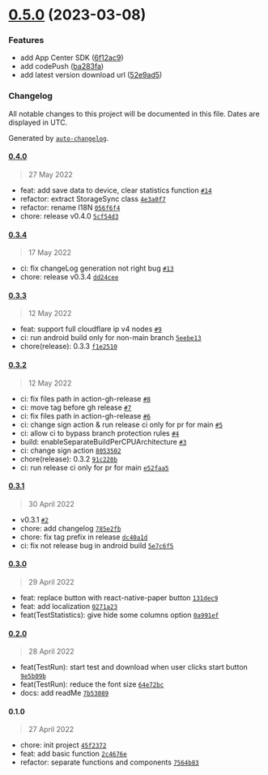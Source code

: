 

# [0.5.0](https://github.com/xianshenglu/cloudflare-ip-tester-app/compare/0.4.0...0.5.0) (2023-03-08)


### Features

* add App Center SDK ([6f12ac9](https://github.com/xianshenglu/cloudflare-ip-tester-app/commit/6f12ac97ca79df6db41f700c2149ed08755760a7))
* add codePush ([ba283fa](https://github.com/xianshenglu/cloudflare-ip-tester-app/commit/ba283fa7c8f775eee2dd6b072019a1f1d7471554))
* add latest version download url ([52e9ad5](https://github.com/xianshenglu/cloudflare-ip-tester-app/commit/52e9ad5cbbea983cb3f73a5ff306499fc2898555))

### Changelog

All notable changes to this project will be documented in this file. Dates are displayed in UTC.

Generated by [`auto-changelog`](https://github.com/CookPete/auto-changelog).

#### [0.4.0](https://github.com/xianshenglu/cloudflare-ip-tester-app/compare/0.3.4...0.4.0)

> 27 May 2022

- feat: add save data to device, clear statistics function [`#14`](https://github.com/xianshenglu/cloudflare-ip-tester-app/pull/14)
- refactor: extract StorageSync class [`4e3a0f7`](https://github.com/xianshenglu/cloudflare-ip-tester-app/commit/4e3a0f75db1ebe4cf44ab6071d0859041960841c)
- refactor: rename I18N [`056f6f4`](https://github.com/xianshenglu/cloudflare-ip-tester-app/commit/056f6f414e335ff934efccaea8d3bbfec8417027)
- chore: release v0.4.0 [`5cf54d3`](https://github.com/xianshenglu/cloudflare-ip-tester-app/commit/5cf54d39b79a19cb5f013059125e5b8f28194bb7)

#### [0.3.4](https://github.com/xianshenglu/cloudflare-ip-tester-app/compare/0.3.3...0.3.4)

> 17 May 2022

- ci: fix changeLog generation not right bug [`#13`](https://github.com/xianshenglu/cloudflare-ip-tester-app/pull/13)
- chore: release v0.3.4 [`dd24cee`](https://github.com/xianshenglu/cloudflare-ip-tester-app/commit/dd24cee96ece30cfeb7a9a859a233fe31f5e09b0)

#### [0.3.3](https://github.com/xianshenglu/cloudflare-ip-tester-app/compare/0.3.2...0.3.3)

> 12 May 2022

- feat: support full cloudflare ip v4 nodes [`#9`](https://github.com/xianshenglu/cloudflare-ip-tester-app/pull/9)
- ci: run android build only for non-main branch [`5eebe13`](https://github.com/xianshenglu/cloudflare-ip-tester-app/commit/5eebe131f42e0dbc2a16d4bd8de4a6a04f22e3c5)
- chore(release): 0.3.3 [`f1e2510`](https://github.com/xianshenglu/cloudflare-ip-tester-app/commit/f1e2510017dce682df22bd8adc99764a3724e94d)

#### [0.3.2](https://github.com/xianshenglu/cloudflare-ip-tester-app/compare/0.3.1...0.3.2)

> 12 May 2022

- ci: fix files path in action-gh-release [`#8`](https://github.com/xianshenglu/cloudflare-ip-tester-app/pull/8)
- ci: move tag before gh release [`#7`](https://github.com/xianshenglu/cloudflare-ip-tester-app/pull/7)
- ci: fix files path in action-gh-release [`#6`](https://github.com/xianshenglu/cloudflare-ip-tester-app/pull/6)
- ci: change sign action &  run release ci only for pr for main [`#5`](https://github.com/xianshenglu/cloudflare-ip-tester-app/pull/5)
- ci: allow ci to bypass branch protection rules [`#4`](https://github.com/xianshenglu/cloudflare-ip-tester-app/pull/4)
- build: enableSeparateBuildPerCPUArchitecture [`#3`](https://github.com/xianshenglu/cloudflare-ip-tester-app/pull/3)
- ci: change sign action [`8053502`](https://github.com/xianshenglu/cloudflare-ip-tester-app/commit/8053502583990287eb57d526956541117862ecf6)
- chore(release): 0.3.2 [`91c220b`](https://github.com/xianshenglu/cloudflare-ip-tester-app/commit/91c220b6be08cde94b897f44c497d0c715533e16)
- ci: run release ci only for pr for main [`e52faa5`](https://github.com/xianshenglu/cloudflare-ip-tester-app/commit/e52faa546a3f3c3845c08f7d2e1bd8f1c7dfdde5)

#### [0.3.1](https://github.com/xianshenglu/cloudflare-ip-tester-app/compare/0.3.0...0.3.1)

> 30 April 2022

- v0.3.1 [`#2`](https://github.com/xianshenglu/cloudflare-ip-tester-app/pull/2)
- chore: add changelog [`785e2fb`](https://github.com/xianshenglu/cloudflare-ip-tester-app/commit/785e2fb061a16e475bee7696c27dbb867809b783)
- chore: fix tag prefix in release [`dc40a1d`](https://github.com/xianshenglu/cloudflare-ip-tester-app/commit/dc40a1d3635c53dde790f8554adb2f4507c5e8bd)
- ci: fix not release bug in android build [`5e7c6f5`](https://github.com/xianshenglu/cloudflare-ip-tester-app/commit/5e7c6f55d3936d628b45b11ff8e91a1465c2818d)

#### [0.3.0](https://github.com/xianshenglu/cloudflare-ip-tester-app/compare/0.2.0...0.3.0)

> 29 April 2022

- feat: replace button with react-native-paper button [`131dec9`](https://github.com/xianshenglu/cloudflare-ip-tester-app/commit/131dec9ba1adc7a90ba970698a633d0803796c9c)
- feat: add localization [`0271a23`](https://github.com/xianshenglu/cloudflare-ip-tester-app/commit/0271a239309557be7b1de1d58a415bdd66ff837d)
- feat(TestStatistics): give hide some columns option [`0a991ef`](https://github.com/xianshenglu/cloudflare-ip-tester-app/commit/0a991eff74ed2415c926f258c5946b57c5d3321a)

#### [0.2.0](https://github.com/xianshenglu/cloudflare-ip-tester-app/compare/0.1.0...0.2.0)

> 28 April 2022

- feat(TestRun): start test and download when user clicks start button [`9e5b09b`](https://github.com/xianshenglu/cloudflare-ip-tester-app/commit/9e5b09bc1a3164c4f63ab65888816dc27d3e2a82)
- feat(TestRun): reduce the font size [`64e72bc`](https://github.com/xianshenglu/cloudflare-ip-tester-app/commit/64e72bc042ba9ae447f0bbc8b2463202fd658934)
- docs: add readMe [`7b53089`](https://github.com/xianshenglu/cloudflare-ip-tester-app/commit/7b53089e4ac8f5f402a8050c12cb100242a1d28c)

#### 0.1.0

> 27 April 2022

- chore: init project [`45f2372`](https://github.com/xianshenglu/cloudflare-ip-tester-app/commit/45f23728830d767a7df5dbc4db872d88e2dd0df9)
- feat: add basic function [`2c4676e`](https://github.com/xianshenglu/cloudflare-ip-tester-app/commit/2c4676e9d2ff6d3e4c5edb231a861e315f544880)
- refactor: separate functions and components [`7564b83`](https://github.com/xianshenglu/cloudflare-ip-tester-app/commit/7564b836a190134aa2968b2e7944c936f524ddf1)